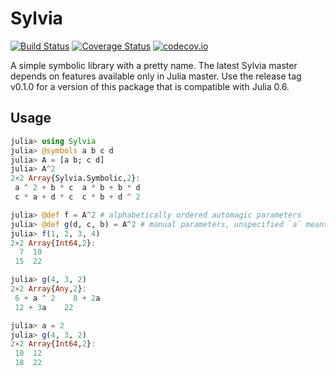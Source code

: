 # Sylvia
[![Build Status](https://travis-ci.org/eveydee/Sylvia.jl.svg?branch=master)](https://travis-ci.org/eveydee/Sylvia.jl)
[![Coverage Status](https://coveralls.io/repos/github/eveydee/Sylvia.jl/badge.svg?branch=master)](https://coveralls.io/github/eveydee/Sylvia.jl?branch=master)
[![codecov.io](http://codecov.io/github/eveydee/Sylvia.jl/coverage.svg?branch=master)](http://codecov.io/github/eveydee/Sylvia.jl?branch=master)

A simple symbolic library with a pretty name.  The latest Sylvia master depends on features available only in Julia master.  Use the release tag v0.1.0 for a version of this package that is compatible with Julia 0.6.

## Usage

```julia
julia> using Sylvia
julia> @symbols a b c d
julia> A = [a b; c d]
julia> A^2
2×2 Array{Sylvia.Symbolic,2}:
 a ^ 2 + b * c  a * b + b * d
 c * a + d * c  c * b + d ^ 2

julia> @def f = A^2 # alphabetically ordered automagic parameters
julia> @def g(d, c, b) = A^2 # manual parameters, unspecified `a` means global
julia> f(1, 2, 3, 4)
2×2 Array{Int64,2}:
  7  10
 15  22

julia> g(4, 3, 2)
2×2 Array{Any,2}:
 6 + a ^ 2    8 + 2a
 12 + 3a    22

julia> a = 2
julia> g(4, 3, 2)
2×2 Array{Int64,2}:
 10  12
 18  22
```
